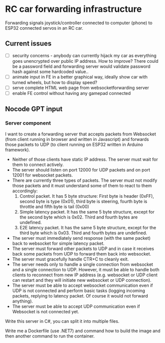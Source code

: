 # RC car forwarding infrastructure
Forwarding signals joystick/controller connected to computer (phone) to ESP32 connected servos in an RC car.

## Current issues
- [ ] security concerns - anybody can currently hijack my car as everything goes unencrypted over public IP address. How to improve? There could be a password field and forwarding server would validate password hash against some hardcoded value..
- [ ] animate input in FE in a better graphical way, ideally show car with turned wheels, but how to display speed?
- [ ] serve complete HTML web page from websocketforwarding server
- [ ] enable FE control without having any gamepad connected

## Nocode GPT input
### Server component
I want to create a forwarding server that accepts packets from Websocket (from client running in browser and written in Javascript) and forwards those packets to UDP (to client running on ESP32 written in Arduino framework).
- Neither of those clients have static IP address. The server must wait for them to connect actively.
- The server should listen on port 12000 for UDP packets and on port 12001 for websocket packets.
- There are currently three types of packets. The server must not modify those packets and it must understand some of them to react to them accordingly:
   1. Control packet. It has 5 byte structure: First byte is header (0xFF), second byte is type (0x01), third byte is steering, fourth byte is throttle and fifth byte is tail (0x00)
   2. Simple latency packet. It has the same 5 byte structure, except for the second byte which is 0x02. Third and fourth bytes are undefined.
   3. E2E latency packet. It has the same 5 byte structure, except for the third byte which is 0x03. Third and fourth bytes are undefined.
- The server must immediately send response (with the same packet) back to websocket for simple latency packet.
- The server must forward other packets to UDP and in case it receives back some packets from UDP to forward them back into websocket.
- The server must gracefully handle CTR+C to cleanly exit.
- The server needs only to handle a single connection from websocket and a single connection to UDP. However, it must be able to handle both clients to reconnect from new IP address (e.g. websocket or UDP client can restart and they will initiate new websocket or UDP connection).
- The server must be able to accept websocket communication even if UDP is not connected and perform basic tasks (logging incoming packets, replying to latency packet. Of course it would not forward anything).
- The server must be able to accept UDP communication even if Websocket is not connected yet.

Write this server in C#, you can split it into multiple files.

Write me a Dockerfile (use .NET7) and command how to build the image and then another command to run the container.
